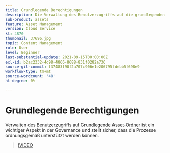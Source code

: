 ```yaml
---
title: Grundlegende Berechtigungen
description: Die Verwaltung des Benutzerzugriffs auf die grundlegenden Asset-Ordner ist ein wichtiger Aspekt in der Governance und stellt sicher, dass die Prozesse ordnungsgemäß unterstützt werden können.
sub-product: assets
feature: Asset Management
version: Cloud Service
kt: 4870
thumbnail: 37696.jpg
topic: Content Management
role: User
level: Beginner
last-substantial-update: 2021-09-15T00:00:00Z
exl-id: b2ac2332-4d98-4866-8688-831f0282a736
source-git-commit: f37483f90f2a707c906e1e206795fdebb5f698e9
workflow-type: tm+mt
source-wordcount: '48'
ht-degree: 0%

---
```


# Grundlegende Berechtigungen

Verwalten des Benutzerzugriffs auf [Grundlegende Asset-Ordner](./baseline-folders.md) ist ein wichtiger Aspekt in der Governance und stellt sicher, dass die Prozesse ordnungsgemäß unterstützt werden können.

>[!VIDEO](https://video.tv.adobe.com/v/37696/?quality=12&learn=on&hidetitle=true)
